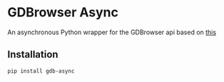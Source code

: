 
# GDBrowser Async

An asynchronous Python wrapper for the GDBrowser api based on [this](https://github.com/aurelione/gd_browser.py)


##  Installation

```bash
pip install gdb-async
```